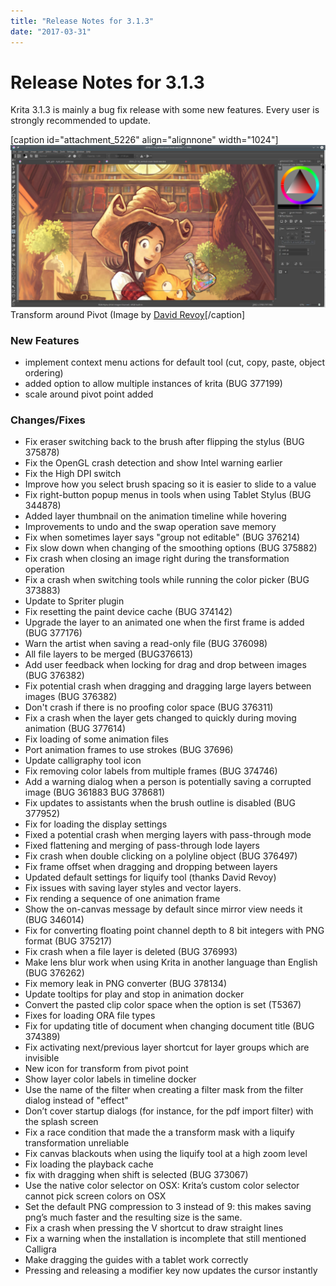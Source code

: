 ```yaml
---
title: "Release Notes for 3.1.3"
date: "2017-03-31"
---
```


# Release Notes for 3.1.3

Krita 3.1.3 is mainly a bug fix release with some new features. Every user is strongly recommended to update.

\[caption id="attachment\_5226" align="alignnone" width="1024"\][![Transform around Pivot](images/pivot-1024x527.png)](https://krita.org/wp-content/uploads/2017/05/pivot.png) Transform around Pivot (Image by [David Revoy](https://peppercarrot.com)\[/caption\]

### New Features

- implement context menu actions for default tool (cut, copy, paste, object ordering)
- added option to allow multiple instances of krita (BUG 377199)
- scale around pivot point added

### Changes/Fixes

- Fix eraser switching back to the brush after flipping the stylus (BUG 375878)
- Fix the OpenGL crash detection and show Intel warning earlier
- Fix the High DPI switch
- Improve how you select brush spacing so it is easier to slide to a value
- Fix right-button popup menus in tools when using Tablet Stylus (BUG 344878)
- Added layer thumbnail on the animation timeline while hovering
- Improvements to undo and the swap operation save memory
- Fix when sometimes layer says "group not editable" (BUG 376214)
- Fix slow down when changing of the smoothing options (BUG 375882)
- Fix crash when closing an image right during the transformation operation
- Fix a crash when switching tools while running the color picker (BUG 373883)
- Update to Spriter plugin
- Fix resetting the paint device cache (BUG 374142)
- Upgrade the layer to an animated one when the first frame is added (BUG 377176)
- Warn the artist when saving a read-only file (BUG 376098)
- All file layers to be merged (BUG376613)
- Add user feedback when locking for drag and drop between images (BUG 376382)
- Fix potential crash when dragging and dragging large layers between images (BUG 376382)
- Don't crash if there is no proofing color space (BUG 376311)
- Fix a crash when the layer gets changed to quickly during moving animation (BUG 377614)
- Fix loading of some animation files
- Port animation frames to use strokes (BUG 37696)
- Update calligraphy tool icon
- Fix removing color labels from multiple frames (BUG 374746)
- Add a warning dialog when a person is potentially saving a corrupted image (BUG 361883 BUG 378681)
- Fix updates to assistants when the brush outline is disabled (BUG 377952)
- Fix for loading the display settings
- Fixed a potential crash when merging layers with pass-through mode
- Fixed flattening and merging of pass-through lode layers
- Fix crash when double clicking on a polyline object (BUG 376497)
- Fix frame offset when dragging and dropping between layers
- Updated default settings for liquify tool (thanks David Revoy)
- Fix issues with saving layer styles and vector layers.
- Fix rending a sequence of one animation frame
- Show the on-canvas message by default since mirror view needs it (BUG 346014)
- Fix for converting floating point channel depth to 8 bit integers with PNG format (BUG 375217)
- Fix crash when a file layer is deleted (BUG 376993)
- Make lens blur work when using Krita in another language than English (BUG 376262)
- Fix memory leak in PNG converter (BUG 378134)
- Update tooltips for play and stop in animation docker
- Convert the pasted clip color space when the option is set (T5367)
- Fixes for loading ORA file types
- Fix for updating title of document when changing document title (BUG 374389)
- Fix activating next/previous layer shortcut for layer groups which are invisible
- New icon for transform from pivot point
- Show layer color labels in timeline docker
- Use the name of the filter when creating a filter mask from the filter dialog instead of "effect"
- Don’t cover startup dialogs (for instance, for the pdf import filter) with the splash screen
- Fix a race condition that made the a transform mask with a liquify transformation unreliable
- Fix canvas blackouts when using the liquify tool at a high zoom level
- Fix loading the playback cache
- fix with dragging when shift is selected (BUG 373067)
- Use the native color selector on OSX: Krita’s custom color selector cannot pick screen colors on OSX
- Set the default PNG compression to 3 instead of 9: this makes saving png’s much faster and the resulting size is the same.
- Fix a crash when pressing the V shortcut to draw straight lines
- Fix a warning when the installation is incomplete that still mentioned Calligra
- Make dragging the guides with a tablet work correctly
- Pressing and releasing a modifier key now updates the cursor instantly
